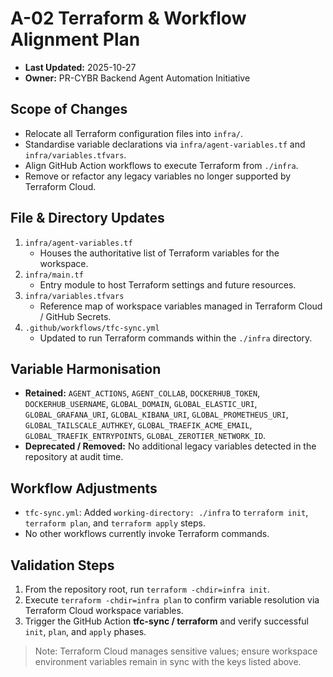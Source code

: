 # A-02 Terraform & Workflow Alignment Plan

- **Last Updated:** 2025-10-27
- **Owner:** PR-CYBR Backend Agent Automation Initiative

## Scope of Changes
- Relocate all Terraform configuration files into `infra/`.
- Standardise variable declarations via `infra/agent-variables.tf` and `infra/variables.tfvars`.
- Align GitHub Action workflows to execute Terraform from `./infra`.
- Remove or refactor any legacy variables no longer supported by Terraform Cloud.

## File & Directory Updates
1. `infra/agent-variables.tf`
   - Houses the authoritative list of Terraform variables for the workspace.
2. `infra/main.tf`
   - Entry module to host Terraform settings and future resources.
3. `infra/variables.tfvars`
   - Reference map of workspace variables managed in Terraform Cloud / GitHub Secrets.
4. `.github/workflows/tfc-sync.yml`
   - Updated to run Terraform commands within the `./infra` directory.

## Variable Harmonisation
- **Retained:** `AGENT_ACTIONS`, `AGENT_COLLAB`, `DOCKERHUB_TOKEN`, `DOCKERHUB_USERNAME`, `GLOBAL_DOMAIN`, `GLOBAL_ELASTIC_URI`, `GLOBAL_GRAFANA_URI`, `GLOBAL_KIBANA_URI`, `GLOBAL_PROMETHEUS_URI`, `GLOBAL_TAILSCALE_AUTHKEY`, `GLOBAL_TRAEFIK_ACME_EMAIL`, `GLOBAL_TRAEFIK_ENTRYPOINTS`, `GLOBAL_ZEROTIER_NETWORK_ID`.
- **Deprecated / Removed:** No additional legacy variables detected in the repository at audit time.

## Workflow Adjustments
- `tfc-sync.yml`: Added `working-directory: ./infra` to `terraform init`, `terraform plan`, and `terraform apply` steps.
- No other workflows currently invoke Terraform commands.

## Validation Steps
1. From the repository root, run `terraform -chdir=infra init`.
2. Execute `terraform -chdir=infra plan` to confirm variable resolution via Terraform Cloud workspace variables.
3. Trigger the GitHub Action **tfc-sync / terraform** and verify successful `init`, `plan`, and `apply` phases.

> Note: Terraform Cloud manages sensitive values; ensure workspace environment variables remain in sync with the keys listed above.
